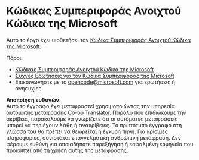<!--
CO_OP_TRANSLATOR_METADATA:
{
  "original_hash": "c06b12caf3c901eb3156e3dd5b0aea56",
  "translation_date": "2025-05-19T11:04:23+00:00",
  "source_file": "CODE_OF_CONDUCT.md",
  "language_code": "el"
}
-->
# Κώδικας Συμπεριφοράς Ανοιχτού Κώδικα της Microsoft

Αυτό το έργο έχει υιοθετήσει τον [Κώδικα Συμπεριφοράς Ανοιχτού Κώδικα της Microsoft](https://opensource.microsoft.com/codeofconduct/).

Πόροι:

- [Κώδικας Συμπεριφοράς Ανοιχτού Κώδικα της Microsoft](https://opensource.microsoft.com/codeofconduct/)
- [Συχνές Ερωτήσεις για τον Κώδικα Συμπεριφοράς της Microsoft](https://opensource.microsoft.com/codeofconduct/faq/)
- Επικοινωνήστε με το [opencode@microsoft.com](mailto:opencode@microsoft.com) για ερωτήσεις ή ανησυχίες

**Αποποίηση ευθυνών**:  
Αυτό το έγγραφο έχει μεταφραστεί χρησιμοποιώντας την υπηρεσία αυτόματης μετάφρασης [Co-op Translator](https://github.com/Azure/co-op-translator). Παρόλο που επιδιώκουμε την ακρίβεια, παρακαλούμε να γνωρίζετε ότι οι αυτόματες μεταφράσεις μπορεί να περιέχουν λάθη ή ανακρίβειες. Το πρωτότυπο έγγραφο στη γλώσσα του θα πρέπει να θεωρείται η έγκυρη πηγή. Για κρίσιμες πληροφορίες, συνιστάται επαγγελματική ανθρώπινη μετάφραση. Δεν φέρουμε ευθύνη για οποιαδήποτε παρεξήγηση ή εσφαλμένη ερμηνεία που προκύπτει από τη χρήση αυτής της μετάφρασης.